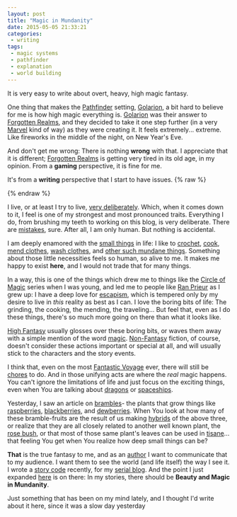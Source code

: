 ```yaml
---
layout: post
title: "Magic in Mundanity"
date: 2015-05-05 21:33:21
categories:
 - writing
tags:
 - magic systems
 - pathfinder
 - explanation
 - world building
---
```



It is very easy to write about overt, heavy, high magic fantasy.

One thing that makes the [Pathfinder][pathfinder] setting,
[Golarion][golarion], a bit hard to believe for me is how high magic
everything is. [Golarion][golarion] was their answer to
[Forgotten Realms][forgotten realms], and they decided to take it one
step further (in a very [Marvel][marvel] kind of way) as they were
creating it. It feels extremely... extreme. Like fireworks in the
middle of the night, on New Year's Eve.

And don't get me wrong: There is nothing **wrong** with that. I
appreciate that it is different; [Forgotten Realms][forgotten realms]
is getting very tired in its old age, in my opinion. From a **gaming**
perspective, it is fine for me.

It's from a **writing** perspective that I start to have issues.
{% raw %}
<!-- WROTE THIS ACCIDENTALLY, SAVE FOR SLOW DAY? -->

<!-- more -->
{% endraw %}

I live, or at least I try to live, [very deliberately][thoreau]. Which,
when it comes down to it, I feel is one of my strongest and most
pronounced traits. Everything I do, from brushing my teeth to working
on this blog, is very deliberate. There are [mistakes][mistakes],
sure. After all, I am only human. But nothing is accidental.

I am deeply enamored with the [small things][small] in life: I like
to [crochet][crochet], [cook][cook], [mend clothes][clothes],
[wash clothes][laundry], and
[other such mundane things][other]. Something about those little
necessities feels so human, so alive to me. It makes me happy to exist
**here**, and I would not trade that for many things.

In a way, this is one of the things which drew me to things like the
[Circle of Magic][com] series when I was young, and led me to people
like [Ran Prieur][ran] as I grew up: I have a deep love for
[escapism][escapism], which is tempered only by my desire to live in
*this* reality as best as I can. I love the boring bits of life: The
grinding, the cooking, the mending, the traveling... But feel that,
even as I do these things, there's so much more going on there than
what it looks like.

[High Fantasy][fantasy] usually glosses over these boring bits, or
waves them away with a simple mention of the word
[magic][magic]. [Non-Fantasy][fiction] fiction, of course, doesn't
consider these actions important or special at all, and will usually
stick to the characters and the story events.

I think that, even on the most [Fantastic Voyage][fantastic] ever,
there will still be [chores][cleanup] to do. And in those unifying
acts are where the *real* magic happens. You can't ignore the
limitations of life and just focus on the exciting things, even when
You are talking about [dragons][dragons] or [spaceships][spaceships].

Yesterday, I saw an article on [brambles][brambles]- the plants that
grow things like [raspberries][rasp], [blackberries][black], and
[dewberries][dew]. When You look at how many of these bramble-fruits
are the result of us making [hybrids][hybrids] of the above three, or
realize that they are all closely related to another well known plant,
the [rose bush][rose], or that most of those same plant's leaves can
be used in [tisane][tisane]... that feeling You get when You realize
how deep small things can be?

**That** is the true fantasy to me, and as an [author][author] I want
to communicate that to my audience. I want them to see the world (and
life itself) the way I see it. I wrote a [story code][code] recently,
for my [serial blog][pandp]. And the point I just expanded
[here][thispost] is on there: In my stories, there should be __Beauty
and Magic in Mundanity__.

Just something that has been on my mind lately, and I thought I'd
write about it here, since it was a slow day yesterday


[pathfinder]: http://paizo.com/pathfinderRPG/prd/ "Pathfinder is a great system, and I am actually gearing up to run a small campaign in it again. I was originally going to write my own setting, but found that I kept getting bogged down in details so much that I would never actually get a chance to play it... So, Golarion it is. Albeit, a fictional part of Golarion."
[golarion]: http://pathfinderwiki.com/wiki/Golarion "It is very interesting that, though they moved away from Forgotten Realms, they kept the concept of being the third planet from the Sun in a small galaxy far from the center of the universe. It made a lot of sense in Forgotten Realms, because the universe it existed in was sort of overlayed on our own, and in the past we were more in touch with this other universe. Hence the name. Golarion, however, does not have such a back story (to my knowledge). Maybe it was an easy concept to use?"
[forgotten realms]: http://en.wikipedia.org/wiki/Forgotten_Realms "Oh, Forgotten Realms. It really is probably the most widely used and ambitious fantasy setting in existence, with video games, books, and game supplements comprising a *huge* library of material to work with. I grew up with it, and it always seemed like a constant to me: There if I needed to rely on it, fine if I didn't."
[marvel]: http://en.wikipedia.org/wiki/How_to_Draw_Comics_the_Marvel_Way "I read this book a while back, when I was trying to get back into storytelling. It offers a very interesting perspective, and taught me a bunch of things. But, my point here is to reference how Golarion is basically Toril with the Marvel Way applied to it. Very interesting."
[thoreau]: http://en.wikipedia.org/wiki/Walden#Synopsis "This book, Walden, is one of the books I read as a young adult which I continuously find myself referencing in one oblique way or another. You could say that it helped to shape the man I am today, especially in regards to my goals and motivations."
[mistakes]: http://seanheritage.blogspot.com/2011/09/mistakes-yes-accidents-never.html "I am a firm believer that there are, in fact, things beyond our control. But, that does not make them forgivable, nor does it make them excusable: It simply makes them things we need to deal with as best we can. Thus, I prefer using the word mistake as opposed to accident in regular speech."
[small]: https://www.youtube.com/watch?v=9Ht5RZpzPqw "I actually never really listened to blink 182 (aside from this one song) until I was in my 20s. I was largely into Progressive, Glam, and Psychedelic Rock as a teenager (for rock music anyway; I also listened to a lot of Folk and Traditional music), and thus was not up with the times until I met my friend Rachel, for the most part. Thanks, Rachel!"
[crochet]: http://en.wikipedia.org/wiki/Crochet "Crochet is something that my grandmother taught me, while she was still around. I practice it today both because I genuinely enjoy doing it, and because it still makes me feel connected to her in some small way. Another case of the magic of mundanity, I suppose."
[cook]: http://ranprieur.com/misc.html "This was the first page of recipes I recall myself really trying to learn and understand, as a 16 year old. I had just gone vegetarian, and just gotten into Ran Prieur's work, so when I saw he had some recipes up I knew I needed to try them out."
[clothes]: http://zenhabits.net/edit-your-life-part-4-your-wardrobe/ "I am far passed due to go through my clothing and get rid of items I no longer need. I found an article about doing so, and thought I'd put it here as a reminder to myself and You that we can pear down our collection of clothes safely."
[laundry]: http://en.wikipedia.org/wiki/Self-service_laundry "I moved into an apartment last June, and ever since I have relied on using a laundromat to do my wash. I enjoy the peace and time it gives me to just work on something, so I dunno if I will go back to doing my laundry at home until I have to."
[other]: http://www.chorewars.com/ "This link is funny, and also an example of something which has never (even as a child) worked for me: Gamifying chores. I dunno what it is, but making chores have an artificial layer of stats over them simply never sat well with me. But, I do still reward myself for doing chores, at times."
[com]: http://en.wikipedia.org/wiki/Circle_of_Magic "I've said it in another title-text before, but Tamora Pierce's Circle of Magic series is one of the most influential series I have ever read. In this case, it was the fact that magic in the series was done not through esoteric chants or bat guano, but instead through spinning thread, gardening, and cooking."
[ran]: http://ranprieur.com/ "Ran Prieur is what I would call a philosopher. He is a prolific blogger, who also wrote a lot of Essays as a younger adult. His most famous was entitle, 'How to Drop Out,' which is how I found him in the first place."
[escapism]: http://en.wikipedia.org/wiki/Escapism "By this, I mean most of my interests: Fantasy, Video Games, Movies, Books, Concept Albums, Tabletop Role Playing, Science Fiction, TV Series... Everything I am a consumer of is one form of escapism or another, for me, aside from food (most of the time)."
[fantasy]: http://en.wikipedia.org/wiki/Fantasy "I am a bigger fan of Fantasy than I am of Science Fiction for one main reason: Science Fiction tends to be based around things and how people react to them, whereas fantasy tends to be about people and how they react to one another. Both are fine, and I like both of them in their place... but I prefer the interactions between people than people's reactions to things, as a rule."
[magic]: http://en.wikipedia.org/wiki/Magic_(paranormal) "To continue from the last title text (fantasy): I am very tired, however, of Fantasy's habit of completely explaining away certain things people use or need to do with a catch all 'a wizard did it' style answer. That is one area which Science Fiction is definitely superior to Fantasy, as a whole: They will usually come up with more believable solutions to everyday problems than 'Technology did it'."
[fiction]: http://en.wikipedia.org/wiki/Fiction#Reality_and_fiction "For all of my bashing of magic in this article, I feel it is necessary to add that I find 'realistic' fiction to be fairly boring, as a general rule. I like to confront things I could never experience in my fiction, and in most realistic fiction, I *could* do what the main character is doing, if I felt like dealing with the consequences of doing it. In fantasy, most of the situations are inaccessible to me for one reason or another. Science Fiction too. So, I prefer those for the most part."
[fantastic]: http://en.wikipedia.org/Fantastic_Voyage "I was originally going to link David Bowie's song, 'Fantastic Voyage,' here... but I thought this was more apropos, in the end. Even if we eventually could do what they do in this movie, if we were gone long enough we would need to deal with certain things that were glossed over in the movie due to the fact that, well... it was a movie. I have an odd interest in how those things might be dealt with, I guess. The movie (and the song) rocks, though!"
[cleanup]: https://outofthebluebox.wordpress.com/2011/03/01/they-still-have-plumbers/ "One of my first memories with modern Dr. Who is when Rose, on the station in 'End of the World', runs into an alien whose job it is to check the vents, as a plumber. That is the kind of thing I am advocating for, in this post."
[dragons]: http://en.wikipedia.org/wiki/Dragon "As interesting an idea as Dragons are, I personally am close to adding them to the same list of overused tropes as Zombies, Vampires, and Werewolves are on for me. There are plenty more mythological creatures with historical basis that we could use, too, people. Don't overexpose the dragons!"
[spaceships]: http://en.wikipedia.org/wiki/Starship_Enterprise "Star Trek's ship, the USS Enterprise (in all of its forms) is a very interesting setting for a show to me. It does do a good job of injecting a mundane, workplace-like-setting with enough Space Opera feel to be interesting... But it also does so eclectically, adding things in the ad hoc way the show is known for. I dunno."
[brambles]: http://en.wikipedia.org/wiki/Bramble "'Bramble' is definitely my word of the day. I finally have a word I can use to describe all of my favorite fruits at once, other than 'berries!'"
[rasp]: http://en.wikipedia.org/wiki/Raspberry "Raspberries are probably my favorite common fruit. I love how tart they are, and the fact that they are smaller than blackberries. My Grandmother preferred Raspberries, as well."
[black]: http://en.wikipedia.org/wiki/Blackberry "My best friend, Rachel, and my dad both prefer blackberries to raspberries. To please both of us, I suppose a boysenberry would work? Since it is a 1:1 hybrid of black- and raspberries?"
[dew]: http://en.wikipedia.org/wiki/Dewberry "I have never had a dewberry, though it looks to be similar to / a cross between a blackberry and a raspberry. This looks like a job for delicious, delicious science."
[hybrids]: http://thefruitnut.com/2012/07/19/rubus-diversity-and-obscurity/ "I was surprised, much like I was for broccoli et. al, with just how many different fruits are derived from the same three plants. That is another bit of mundane magic for You, and one that is very distinctly human. We are very good at breeding other living things to be a certain way."
[rose]: http://en.wikipedia.org/wiki/Rose#Cut_flowers "So, in a way, we use rose petals, rose flowers, rose stems, rose hips, rose leaves, and rose fruit in our modern American cuisine. We love the rose bush, in all of its forms."
[tisane]: http://en.wikipedia.org/wiki/Herbal_tea "'Tisane' is a more accurate word for 'Herbal Tea'. It never struck me as logical to define something using a word that it, by definition, does not include: Tea Leaves. To be an 'Herbal Tea,' there need to be *no* tea leaves in the concoction... So, why do we call it tea? Tisane is a much better term, and one rooted in history, too."
[author]: http://bobandgeorge.com/archives/000502 "Sometimes I really miss Bob and George as a web comic. I read it for most of my teenage years, until it ended in 2007... and its specific blend of self-deprecation and ad-hoc story telling was often imitated, but never duplicated. Thank You, David Arnez, for those 7 years."
[code]: http://www.proseandprosody.com/p/story-code-story-code-story-code-you.html "I got the idea for a story code from a tabletop game called 'Capes'. One of the core mechanics is setting up a 'Story Code,' or a list of things that must or mustn't happen in the stories that play out. They, in turn, got the idea from the comic book industry... which used it as a way to let many different authors write the same kinds of stories, with strict but well-defined limitations."
[pandp]: http://www.proseandprosody.com/ "I try to post, on average, about once a week. I write both novel-style stories (~650 words, in prose) and poetry which also tells a story (prosody). All of the work on there is original, 100% by me, and I'd love to hear what You think."
[thispost]: # "As of this point, I have almost written 4x the amount of text in title-text than I did for the actual blog post. If You are reading this, maybe You read it all... If so, thank You so much for Your interest!"
